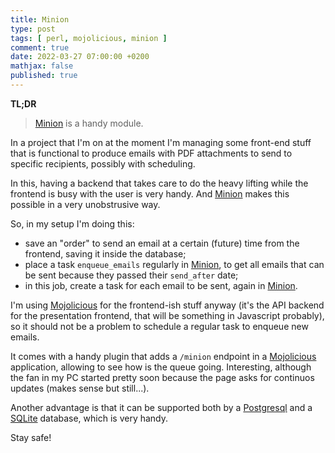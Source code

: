 ```yaml
---
title: Minion
type: post
tags: [ perl, mojolicious, minion ]
comment: true
date: 2022-03-27 07:00:00 +0200
mathjax: false
published: true
---
```


**TL;DR**

> [Minion][] is a handy module.

In a project that I'm on at the moment I'm managing some front-end stuff
that is functional to produce emails with PDF attachments to send to
specific recipients, possibly with scheduling.

In this, having a backend that takes care to do the heavy lifting while
the frontend is busy with the user is very handy. And [Minion][] makes
this possible in a very unobstrusive way.

So, in my setup I'm doing this:

- save an "order" to send an email at a certain (future) time from the
  frontend, saving it inside the database;
- place a task `enqueue_emails` regularly in [Minion][], to get all
  emails that can be sent because they passed their `send_after` date;
- in this job, create a task for each email to be sent, again in
  [Minion][].

I'm using [Mojolicious][] for the frontend-ish stuff anyway (it's the
API backend for the presentation frontend, that will be something in
Javascript probably), so it should not be a problem to schedule a
regular task to enqueue new emails.

It comes with a handy plugin that adds a `/minion` endpoint in a
[Mojolicious][] application, allowing to see how is the queue going.
Interesting, although the fan in my PC started pretty soon because the
page asks for continuos updates (makes sense but still...).

Another advantage is that it can be supported both by a [Postgresql][]
and a [SQLite][] database, which is very handy.

Stay safe!

[Perl]: https://www.perl.org/
[Minion]: https://metacpan.org/pod/Minion
[Mojolicious]: https://metacpan.org/pod/Mojolicious
[Postgresql]: https://www.postgresql.org/
[SQLite]: https://sqlite.org/index.html
